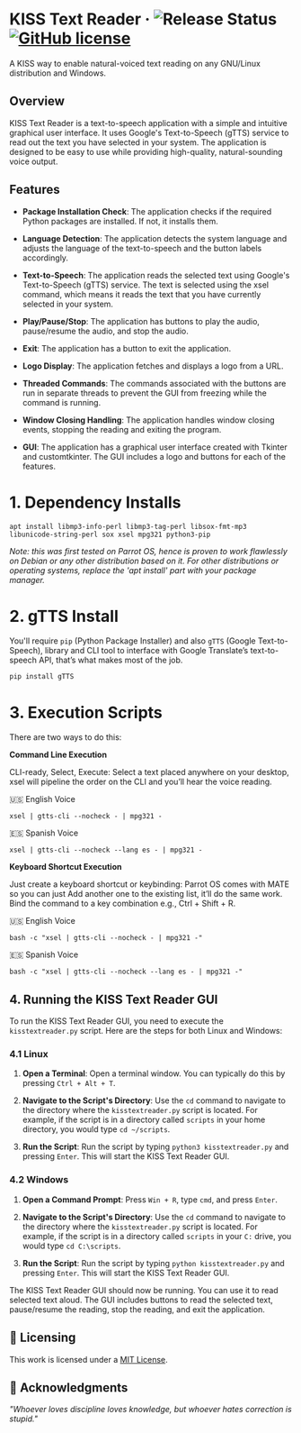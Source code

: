 # KISS Text Reader &middot; ![Release Status](https://img.shields.io/badge/release-v1.0.0-green) [![GitHub license](https://img.shields.io/badge/license-MIT-blue.svg)](LICENSE)
A KISS way to enable natural-voiced text reading on any GNU/Linux distribution and Windows.

## **Overview**

KISS Text Reader is a text-to-speech application with a simple and intuitive graphical user interface. It uses Google's Text-to-Speech (gTTS) service to read out the text you have selected in your system. The application is designed to be easy to use while providing high-quality, natural-sounding voice output.

## **Features**

* **Package Installation Check**: The application checks if the required Python packages are installed. If not, it installs them.

* **Language Detection**: The application detects the system language and adjusts the language of the text-to-speech and the button labels accordingly.

* **Text-to-Speech**: The application reads the selected text using Google's Text-to-Speech (gTTS) service. The text is selected using the xsel command, which means it reads the text that you have currently selected in your system.

* **Play/Pause/Stop**: The application has buttons to play the audio, pause/resume the audio, and stop the audio.

* **Exit**: The application has a button to exit the application.

* **Logo Display**: The application fetches and displays a logo from a URL.

* **Threaded Commands**: The commands associated with the buttons are run in separate threads to prevent the GUI from freezing while the command is running.

* **Window Closing Handling**: The application handles window closing events, stopping the reading and exiting the program.

* **GUI**: The application has a graphical user interface created with Tkinter and customtkinter. The GUI includes a logo and buttons for each of the features.

# 1. Dependency Installs

```
apt install libmp3-info-perl libmp3-tag-perl libsox-fmt-mp3 libunicode-string-perl sox xsel mpg321 python3-pip
```
_Note: this was first tested on Parrot OS, hence is proven to work flawlessly on Debian or any other distribution based on it. For other distributions or operating systems, replace the 'apt install' part with your package manager._

# 2. gTTS Install

You'll require ```pip``` (Python Package Installer) and also ```gTTS``` (Google Text-to-Speech), library and CLI tool to interface with Google Translate’s text-to-speech API, that’s what makes most of the job.

```
pip install gTTS
```


# 3. Execution Scripts

There are two ways to do this:

**Command Line Execution**

CLI-ready, Select, Execute: Select a text placed anywhere on your desktop, xsel will pipeline the order on the CLI and you’ll hear the voice reading.

:us: English Voice
```
xsel | gtts-cli --nocheck - | mpg321 -
```
:es: Spanish Voice
```
xsel | gtts-cli --nocheck --lang es - | mpg321 -
```
**Keyboard Shortcut Execution**

Just create a keyboard shortcut or keybinding: Parrot OS comes with MATE so you can just Add another one to the existing list, it’ll do the same work. Bind the command to a key combination e.g., Ctrl + Shift + R.

:us: English Voice
```
bash -c "xsel | gtts-cli --nocheck - | mpg321 -"
```
:es: Spanish Voice
```
bash -c "xsel | gtts-cli --nocheck --lang es - | mpg321 -"
```


## 4. Running the KISS Text Reader GUI

To run the KISS Text Reader GUI, you need to execute the `kisstextreader.py` script. Here are the steps for both Linux and Windows:

### 4.1 Linux

1. **Open a Terminal**: Open a terminal window. You can typically do this by pressing `Ctrl + Alt + T`.

2. **Navigate to the Script's Directory**: Use the `cd` command to navigate to the directory where the `kisstextreader.py` script is located. For example, if the script is in a directory called `scripts` in your home directory, you would type `cd ~/scripts`.

3. **Run the Script**: Run the script by typing `python3 kisstextreader.py` and pressing `Enter`. This will start the KISS Text Reader GUI.

### 4.2 Windows

1. **Open a Command Prompt**: Press `Win + R`, type `cmd`, and press `Enter`.

2. **Navigate to the Script's Directory**: Use the `cd` command to navigate to the directory where the `kisstextreader.py` script is located. For example, if the script is in a directory called `scripts` in your `C:` drive, you would type `cd C:\scripts`.

3. **Run the Script**: Run the script by typing `python kisstextreader.py` and pressing `Enter`. This will start the KISS Text Reader GUI.

The KISS Text Reader GUI should now be running. You can use it to read selected text aloud. The GUI includes buttons to read the selected text, pause/resume the reading, stop the reading, and exit the application.

## :scroll: Licensing
This work is licensed under a [MIT License](LICENSE).

## :brain: Acknowledgments

*"Whoever loves discipline loves knowledge, but whoever hates correction is stupid."*